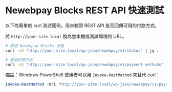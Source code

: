 # Newebpay Blocks REST API 快速測試

以下為簡單的 curl 測試範例，用來驗證 REST API 是否回傳可用的付款方式。

將 `http://your-site.local` 換為您本機或測試環境的 URL。

```bash
# 取回 Newebpay Blocks 狀態
curl -sS "http://your-site.local/wp-json/newebpay/v1/status" | jq .

# 取回付款方式
curl -sS "http://your-site.local/wp-json/newebpay/v1/payment-methods" | jq .
```

備註：Windows PowerShell 使用者可以用 `Invoke-RestMethod` 來替代 curl：

```powershell
Invoke-RestMethod -Uri "http://your-site.local/wp-json/newebpay/v1/payment-methods" -Method GET
```
